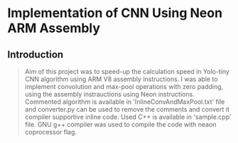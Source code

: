 # Implementation of CNN Using Neon ARM Assembly 
## Introduction
> Aim of this project was to speed-up the calculation speed in Yolo-tiny CNN algorithm using ARM V8 assembly instructions. I was able to implement convolution and max-pool operations with zero padding, using the assembly instrauctions using Neon instructions. Commented algorithm is available in 'InlineConvAndMaxPool.txt' file and converter.py can be used to remove the comments and convert it compiler supportive inline code. Used C++ is available in 'sample.cpp' file. GNU g++ compiler was used to compile the code with neaon coprocessor flag.
